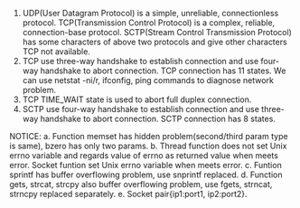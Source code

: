 ﻿1. UDP(User Datagram Protocol) is a simple, unreliable, connectionless protocol.
   TCP(Transmission Control Protocol) is a complex, reliable, connection-base protocol.
   SCTP(Stream Control Transmission Protocol) has some characters of above two protocols and give other characters TCP not available.
2. TCP use three-way handshake to establish connection and use four-way handshake to abort connection.
   TCP connection has 11 states.
   We can use netstat -ni/r, ifconfig, ping commands to diagnose network problem.
3. TCP TIME_WAIT state is used to abort full duplex connection.
4. SCTP use four-way handshake to establish connection and use three-way handshake to abort connection.
   SCTP connection has 8 states.

NOTICE:
a. Function memset has hidden problem(second/third param type is same), bzero has only two params.
b. Thread function does not set Unix errno variable and regards value of errno as returned value when meets error.
   Socket funtion set Unix errno variable when meets error.
c. Funtion sprintf has buffer overflowing problem, use snprintf replaced.
d. Function gets, strcat, strcpy also buffer overflowing problem, use fgets, strncat, strncpy replaced separately.
e. Socket pair{ip1:port1, ip2:port2}.
